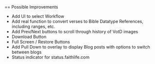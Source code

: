 == Possible Improvements

- Add UI to select Workflow
- Add real function to convert verses to Bible Datatype References, including ranges, etc.
- Add Prev/Next buttons to scroll through history of VotD images
- Download Button
- Full Screen / Restore Buttons
- Add Pull Down to overlay to display Blog posts with options to switch between blogs
- Status indicator for status.faithlife.com